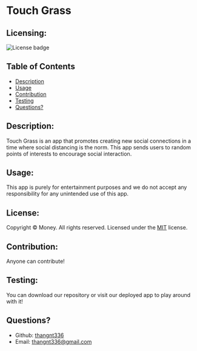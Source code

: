 # Touch Grass
  ## Licensing:
  ![License badge](https://img.shields.io/badge/license-MIT-green)
  ## Table of Contents 
  - [Description](#description)
  - [Usage](#usage)
  - [Contribution](#contribution)
  - [Testing](#testing)
  - [Questions?](#questions)
  ## Description:
  Touch Grass is an app that promotes creating new social connections in a time where social distancing is the norm. This app sends users to random points of interests to encourage social interaction.
  ## Usage:
  This app is purely for entertainment purposes and we do not accept any responsibility for any unintended use of this app.
  ## License:
  
  Copyright © Money. All rights reserved. 
  Licensed under the [MIT](https://opensource.org/licenses/MIT) license.
  ## Contribution:
  Anyone can contribute!
  ## Testing:
  You can download our repository or visit our deployed app to play around with it!
  ## Questions?
  - Github: [thangnt336](https://github.com/thangnt336)
  - Email: thangnt336@gmail.com 
